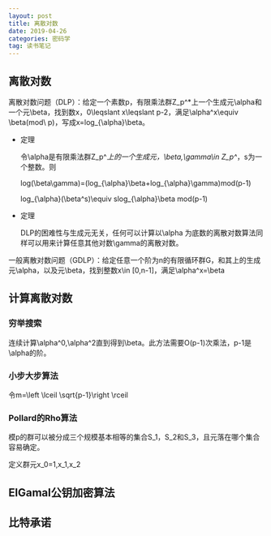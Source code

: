 ```yaml
---
layout: post
title: 离散对数
date: 2019-04-26
categories: 密码学
tag: 读书笔记
---
```


## 离散对数

离散对数问题（DLP）：给定一个素数p，有限乘法群Z_p^*上一个生成元\alpha和一个元\beta，找到数x，0\leqslant x\leqslant p-2，满足\alpha^x\equiv \beta(mod\ p)，写成x=log_{\alpha}\beta。

- 定理

  令\alpha是有限乘法群Z_p^*上的一个生成元，\beta,\gamma\in Z_p^*，s为一个整数。则

  log(\beta\gamma)=(log_{\alpha}\beta+log_{\alpha}\gamma)mod(p-1)

  log_{\alpha}(\beta^s)\equiv slog_{\alpha}\beta mod(p-1)

- 定理
  
  DLP的困难性与生成元无关，任何可以计算以\alpha 为底数的离散对数算法同样可以用来计算任意其他对数\gamma的离散对数。

一般离散对数问题（GDLP）：给定任意一个阶为n的有限循环群G，和其上的生成元\alpha，以及元\beta，找到整数x\in [0,n-1]，满足\alpha^x=\beta

## 计算离散对数

### 穷举搜索

连续计算\alpha^0,\alpha^2直到得到\beta。此方法需要O(p-1)次乘法，p-1是\alpha的阶。

### 小步大步算法

令m=\left \lceil  \sqrt{p-1}\right \rceil

### Pollard的Rho算法

模p的群可以被分成三个规模基本相等的集合S_1，S_2和S_3，且元落在哪个集合容易确定。

定义群元x_0=1,x_1,x_2
## ElGamal公钥加密算法

## 比特承诺

